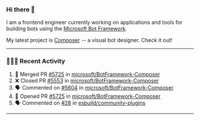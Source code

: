 ### Hi there 👋

I am a frontend engineer currently working on applications and tools for building bots using the [Microsoft Bot Framework](https://dev.botframework.com/).

My latest project is [Composer](https://github.com/microsoft/BotFramework-Composer) -- a visual bot designer. Check it out!

---

### 👨🏻‍💻 Recent Activity

<!--START_SECTION:activity-->
1. 🎉 Merged PR [#5725](https://github.com/microsoft/BotFramework-Composer/pull/5725) in [microsoft/BotFramework-Composer](https://github.com/microsoft/BotFramework-Composer)
2. ❌ Closed PR [#5553](https://github.com/microsoft/BotFramework-Composer/pull/5553) in [microsoft/BotFramework-Composer](https://github.com/microsoft/BotFramework-Composer)
3. 🗣 Commented on [#5604](https://github.com/microsoft/BotFramework-Composer/issues/5604) in [microsoft/BotFramework-Composer](https://github.com/microsoft/BotFramework-Composer)
4. 💪 Opened PR [#5725](https://github.com/microsoft/BotFramework-Composer/pull/5725) in [microsoft/BotFramework-Composer](https://github.com/microsoft/BotFramework-Composer)
5. 🗣 Commented on [#28](https://github.com/esbuild/community-plugins/issues/28) in [esbuild/community-plugins](https://github.com/esbuild/community-plugins)
<!--END_SECTION:activity-->

---

<!--
**a-b-r-o-w-n/a-b-r-o-w-n** is a ✨ _special_ ✨ repository because its `README.md` (this file) appears on your GitHub profile.

Here are some ideas to get you started:

- 🔭 I’m currently working on ...
- 🌱 I’m currently learning ...
- 👯 I’m looking to collaborate on ...
- 🤔 I’m looking for help with ...
- 💬 Ask me about ...
- 📫 How to reach me: ...
- 😄 Pronouns: ...
- ⚡ Fun fact: ...
-->
